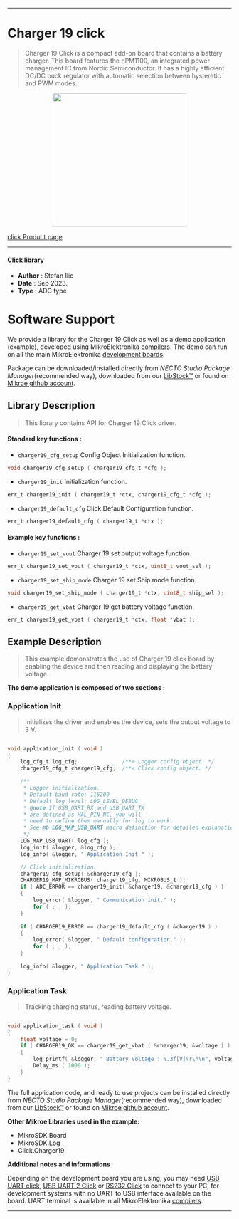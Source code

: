 
---
# Charger 19 click

> Charger 19 Click is a compact add-on board that contains a battery charger. This board features the nPM1100, an integrated power management IC from Nordic Semiconductor. It has a highly efficient DC/DC buck regulator with automatic selection between hysteretic and PWM modes.

<p align="center">
  <img src="https://download.mikroe.com/images/click_for_ide/charger19_click.png" height=300px>
</p>

[click Product page](https://www.mikroe.com/charger-19-click)

---


#### Click library

- **Author**        : Stefan Ilic
- **Date**          : Sep 2023.
- **Type**          : ADC type


# Software Support

We provide a library for the Charger 19 Click
as well as a demo application (example), developed using MikroElektronika
[compilers](https://www.mikroe.com/necto-studio).
The demo can run on all the main MikroElektronika [development boards](https://www.mikroe.com/development-boards).

Package can be downloaded/installed directly from *NECTO Studio Package Manager*(recommended way), downloaded from our [LibStock&trade;](https://libstock.mikroe.com) or found on [Mikroe github account](https://github.com/MikroElektronika/mikrosdk_click_v2/tree/master/clicks).

## Library Description

> This library contains API for Charger 19 Click driver.

#### Standard key functions :

- `charger19_cfg_setup` Config Object Initialization function.
```c
void charger19_cfg_setup ( charger19_cfg_t *cfg );
```

- `charger19_init` Initialization function.
```c
err_t charger19_init ( charger19_t *ctx, charger19_cfg_t *cfg );
```

- `charger19_default_cfg` Click Default Configuration function.
```c
err_t charger19_default_cfg ( charger19_t *ctx );
```

#### Example key functions :

- `charger19_set_vout` Charger 19 set output voltage function.
```c
err_t charger19_set_vout ( charger19_t *ctx, uint8_t vout_sel );
```

- `charger19_set_ship_mode` Charger 19 set Ship mode function.
```c
void charger19_set_ship_mode ( charger19_t *ctx, uint8_t ship_sel );
```

- `charger19_get_vbat` Charger 19 get battery voltage function.
```c
err_t charger19_get_vbat ( charger19_t *ctx, float *vbat );
```

## Example Description

> This example demonstrates the use of Charger 19 click board by enabling the device
  and then reading and displaying the battery voltage.

**The demo application is composed of two sections :**

### Application Init

> Initializes the driver and enables the device, sets the output 
  voltage to 3 V.

```c

void application_init ( void )
{
    log_cfg_t log_cfg;              /**< Logger config object. */
    charger19_cfg_t charger19_cfg;  /**< Click config object. */

    /** 
     * Logger initialization.
     * Default baud rate: 115200
     * Default log level: LOG_LEVEL_DEBUG
     * @note If USB_UART_RX and USB_UART_TX 
     * are defined as HAL_PIN_NC, you will 
     * need to define them manually for log to work. 
     * See @b LOG_MAP_USB_UART macro definition for detailed explanation.
     */
    LOG_MAP_USB_UART( log_cfg );
    log_init( &logger, &log_cfg );
    log_info( &logger, " Application Init " );

    // Click initialization.
    charger19_cfg_setup( &charger19_cfg );
    CHARGER19_MAP_MIKROBUS( charger19_cfg, MIKROBUS_1 );
    if ( ADC_ERROR == charger19_init( &charger19, &charger19_cfg ) )
    {
        log_error( &logger, " Communication init." );
        for ( ; ; );
    }
    
    if ( CHARGER19_ERROR == charger19_default_cfg ( &charger19 ) )
    {
        log_error( &logger, " Default configuration." );
        for ( ; ; );
    }
    
    log_info( &logger, " Application Task " );
}
```

### Application Task

> Tracking charging status, reading battery voltage.

```c

void application_task ( void ) 
{
    float voltage = 0;
    if ( CHARGER19_OK == charger19_get_vbat ( &charger19, &voltage ) ) 
    {
        log_printf( &logger, " Battery Voltage : %.3f[V]\r\n\n", voltage );
        Delay_ms ( 1000 );
    }
}

```

The full application code, and ready to use projects can be installed directly from *NECTO Studio Package Manager*(recommended way), downloaded from our [LibStock&trade;](https://libstock.mikroe.com) or found on [Mikroe github account](https://github.com/MikroElektronika/mikrosdk_click_v2/tree/master/clicks).

**Other Mikroe Libraries used in the example:**

- MikroSDK.Board
- MikroSDK.Log
- Click.Charger19

**Additional notes and informations**

Depending on the development board you are using, you may need
[USB UART click](https://www.mikroe.com/usb-uart-click),
[USB UART 2 Click](https://www.mikroe.com/usb-uart-2-click) or
[RS232 Click](https://www.mikroe.com/rs232-click) to connect to your PC, for
development systems with no UART to USB interface available on the board. UART
terminal is available in all MikroElektronika
[compilers](https://shop.mikroe.com/compilers).

---
